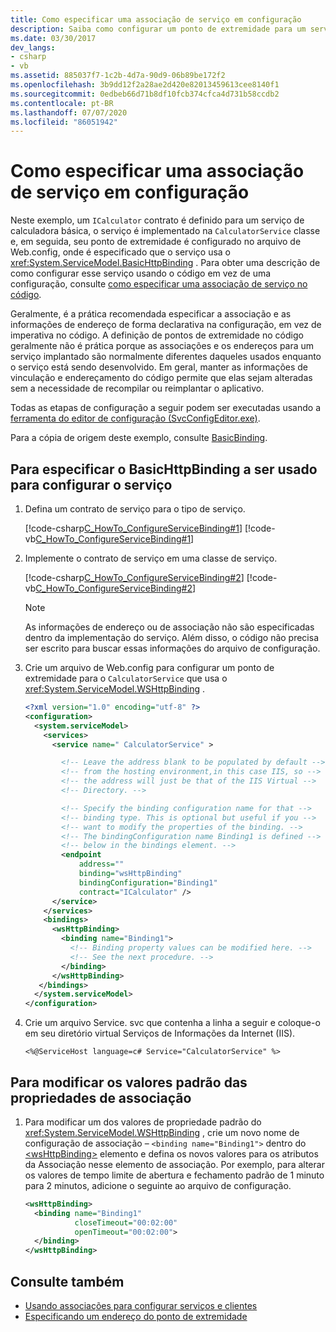 ```yaml
---
title: Como especificar uma associação de serviço em configuração
description: Saiba como configurar um ponto de extremidade para um serviço WCF em um arquivo de configuração. Um contrato é definido para um serviço e implementado em uma classe.
ms.date: 03/30/2017
dev_langs:
- csharp
- vb
ms.assetid: 885037f7-1c2b-4d7a-90d9-06b89be172f2
ms.openlocfilehash: 3b9dd12f2a28ae2d420e82013459613cee8140f1
ms.sourcegitcommit: 0edbeb66d71b8df10fcb374cfca4d731b58ccdb2
ms.contentlocale: pt-BR
ms.lasthandoff: 07/07/2020
ms.locfileid: "86051942"
---
```

# <a name="how-to-specify-a-service-binding-in-configuration"></a>Como especificar uma associação de serviço em configuração
Neste exemplo, um `ICalculator` contrato é definido para um serviço de calculadora básica, o serviço é implementado na `CalculatorService` classe e, em seguida, seu ponto de extremidade é configurado no arquivo de Web.config, onde é especificado que o serviço usa o <xref:System.ServiceModel.BasicHttpBinding> . Para obter uma descrição de como configurar esse serviço usando o código em vez de uma configuração, consulte [como especificar uma associação de serviço no código](how-to-specify-a-service-binding-in-code.md).  
  
 Geralmente, é a prática recomendada especificar a associação e as informações de endereço de forma declarativa na configuração, em vez de imperativa no código. A definição de pontos de extremidade no código geralmente não é prática porque as associações e os endereços para um serviço implantado são normalmente diferentes daqueles usados enquanto o serviço está sendo desenvolvido. Em geral, manter as informações de vinculação e endereçamento do código permite que elas sejam alteradas sem a necessidade de recompilar ou reimplantar o aplicativo.  
  
 Todas as etapas de configuração a seguir podem ser executadas usando a [ferramenta do editor de configuração (SvcConfigEditor.exe)](configuration-editor-tool-svcconfigeditor-exe.md).  
  
 Para a cópia de origem deste exemplo, consulte [BasicBinding](./samples/basicbinding.md).  
  
## <a name="to-specify-the-basichttpbinding-to-use-to-configure-the-service"></a>Para especificar o BasicHttpBinding a ser usado para configurar o serviço  
  
1. Defina um contrato de serviço para o tipo de serviço.  
  
     [!code-csharp[C_HowTo_ConfigureServiceBinding#1](../../../samples/snippets/csharp/VS_Snippets_CFX/c_howto_configureservicebinding/cs/source.cs#1)]
     [!code-vb[C_HowTo_ConfigureServiceBinding#1](../../../samples/snippets/visualbasic/VS_Snippets_CFX/c_howto_configureservicebinding/vb/source.vb#1)]  
  
2. Implemente o contrato de serviço em uma classe de serviço.  
  
     [!code-csharp[C_HowTo_ConfigureServiceBinding#2](../../../samples/snippets/csharp/VS_Snippets_CFX/c_howto_configureservicebinding/cs/source.cs#2)]
     [!code-vb[C_HowTo_ConfigureServiceBinding#2](../../../samples/snippets/visualbasic/VS_Snippets_CFX/c_howto_configureservicebinding/vb/source.vb#2)]  
  
    > [!NOTE]
    > As informações de endereço ou de associação não são especificadas dentro da implementação do serviço. Além disso, o código não precisa ser escrito para buscar essas informações do arquivo de configuração.  
  
3. Crie um arquivo de Web.config para configurar um ponto de extremidade para o `CalculatorService` que usa o <xref:System.ServiceModel.WSHttpBinding> .  
  
    ```xml  
    <?xml version="1.0" encoding="utf-8" ?>  
    <configuration>  
      <system.serviceModel>  
        <services>  
          <service name=" CalculatorService" >  

            <!-- Leave the address blank to be populated by default -->
            <!-- from the hosting environment,in this case IIS, so -->
            <!-- the address will just be that of the IIS Virtual -->
            <!-- Directory. -->

            <!-- Specify the binding configuration name for that -->
            <!-- binding type. This is optional but useful if you -->
            <!-- want to modify the properties of the binding. -->
            <!-- The bindingConfiguration name Binding1 is defined -->
            <!-- below in the bindings element. -->
            <endpoint
                address=""
                binding="wsHttpBinding"  
                bindingConfiguration="Binding1"  
                contract="ICalculator" />  
          </service>  
        </services>  
        <bindings>  
          <wsHttpBinding>  
            <binding name="Binding1">  
              <!-- Binding property values can be modified here. -->  
              <!-- See the next procedure. -->  
            </binding>  
          </wsHttpBinding>  
       </bindings>  
      </system.serviceModel>  
    </configuration>  
    ```  
  
4. Crie um arquivo Service. svc que contenha a linha a seguir e coloque-o em seu diretório virtual Serviços de Informações da Internet (IIS).  
  
    ```aspx-csharp
    <%@ServiceHost language=c# Service="CalculatorService" %>
    ```  
  
## <a name="to-modify-the-default-values-of-the-binding-properties"></a>Para modificar os valores padrão das propriedades de associação  
  
1. Para modificar um dos valores de propriedade padrão do <xref:System.ServiceModel.WSHttpBinding> , crie um novo nome de configuração de associação – `<binding name="Binding1">` dentro do [\<wsHttpBinding>](../configure-apps/file-schema/wcf/wshttpbinding.md) elemento e defina os novos valores para os atributos da Associação nesse elemento de associação. Por exemplo, para alterar os valores de tempo limite de abertura e fechamento padrão de 1 minuto para 2 minutos, adicione o seguinte ao arquivo de configuração.  
  
    ```xml  
    <wsHttpBinding>  
      <binding name="Binding1"  
               closeTimeout="00:02:00"  
               openTimeout="00:02:00">  
      </binding>  
    </wsHttpBinding>  
    ```  
  
## <a name="see-also"></a>Consulte também

- [Usando associações para configurar serviços e clientes](using-bindings-to-configure-services-and-clients.md)
- [Especificando um endereço do ponto de extremidade](specifying-an-endpoint-address.md)
